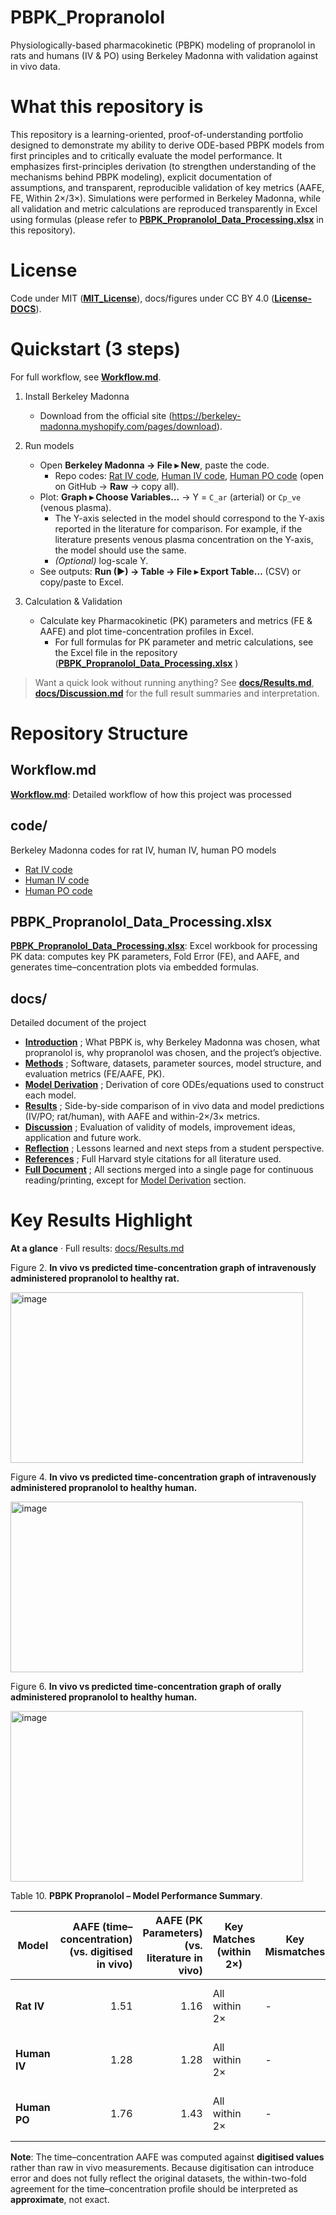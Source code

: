 # PBPK_Propranolol
Physiologically-based pharmacokinetic (PBPK) modeling of propranolol in rats and humans (IV & PO) using Berkeley Madonna with validation against in vivo data.

# What this repository is
This repository is a learning-oriented, proof-of-understanding portfolio designed to demonstrate my ability to derive ODE-based PBPK models from first principles and to critically evaluate the model performance.
It emphasizes first-principles derivation (to strengthen understanding of the mechanisms behind PBPK modeling), explicit documentation of assumptions, and transparent, reproducible validation of key metrics (AAFE, FE, Within 2×/3×). Simulations were performed in Berkeley Madonna, while all validation and metric calculations are reproduced transparently in Excel using formulas (please refer to **[PBPK_Propranolol_Data_Processing.xlsx](PBPK_Propranolol_Data_Processing.xlsx)** in this repository).


# License
Code under MIT (**[MIT_License](/License/MIT_License)**), docs/figures under CC BY 4.0 (**[License-DOCS](/License/License-DOCS)**).


# Quickstart (3 steps)
For full workflow, see **[Workflow.md](Workflow.md)**. 

1) Install Berkeley Madonna  
   - Download from the official site (https://berkeley-madonna.myshopify.com/pages/download).

2) Run models  
   - Open **Berkeley Madonna → File ▸ New**, paste the code.  
     - Repo codes: [Rat IV code](https://github.com/kimsjjkjn/PBPK_Propranolol/blob/main/code/Rat%20IV%20code), [Human IV code](https://github.com/kimsjjkjn/PBPK_Propranolol/blob/main/code/Human%20IV%20code), [Human PO code](https://github.com/kimsjjkjn/PBPK_Propranolol/blob/main/code/Human%20PO%20code) (open on GitHub → **Raw** → copy all).  
   - Plot: **Graph ▸ Choose Variables…** → Y = `C_ar` (arterial) or `Cp_ve` (venous plasma).
     - The Y-axis selected in the model should correspond to the Y-axis reported in the literature for comparison. For example, if the literature presents venous plasma concentration on the Y-axis, the model should use the same.  
     - *(Optional)* log-scale Y.
   - See outputs: **Run (▶) → Table → File ▸ Export Table…** (CSV) or copy/paste to Excel.

3) Calculation & Validation
   - Calculate key Pharmacokinetic (PK) parameters and metrics (FE & AAFE) and plot time-concentration profiles in Excel.
     - For full formulas for PK parameter and metric calculations, see the Excel file in the repository (**[PBPK_Propranolol_Data_Processing.xlsx](PBPK_Propranolol_Data_Processing.xlsx)** )    

> Want a quick look without running anything? See **[docs/Results.md](docs/Results.md)**, **[docs/Discussion.md](docs/Discussion.md)** for the full result summaries and interpretation.


# Repository Structure
## Workflow.md
**[Workflow.md](Workflow.md)**: Detailed workflow of how this project was processed

## code/ 
Berkeley Madonna codes for rat IV, human IV, human PO models
- [Rat IV code](https://github.com/kimsjjkjn/PBPK_Propranolol/blob/main/code/Rat%20IV%20code)
- [Human IV code](https://github.com/kimsjjkjn/PBPK_Propranolol/blob/main/code/Human%20IV%20code)
- [Human PO code](https://github.com/kimsjjkjn/PBPK_Propranolol/blob/main/code/Human%20PO%20code)

## PBPK_Propranolol_Data_Processing.xlsx 
**[PBPK_Propranolol_Data_Processing.xlsx](PBPK_Propranolol_Data_Processing.xlsx)**: Excel workbook for processing PK data: computes key PK parameters, Fold Error (FE), and AAFE, and generates time–concentration plots via embedded formulas.

## docs/ 
Detailed document of the project
- **[Introduction](docs/Introduction.md)** ; What PBPK is, why Berkeley Madonna was chosen, what propranolol is, why propranolol was chosen, and the project’s objective.
- **[Methods](docs/Methods.md)** ; Software, datasets, parameter sources, model structure, and evaluation metrics (FE/AAFE, PK).
- **[Model Derivation](docs/Model_Derivation.md)** ; Derivation of core ODEs/equations used to construct each model.
- **[Results](docs/Results.md)** ; Side-by-side comparison of in vivo data and model predictions (IV/PO; rat/human), with AAFE and within-2×/3× metrics.
- **[Discussion](docs/Discussion.md)** ; Evaluation of validity of models, improvement ideas, application and future work.
- **[Reflection](docs/Reflection.md)** ; Lessons learned and next steps from a student perspective.
- **[References](docs/References.md)** ; Full Harvard style citations for all literature used.
- **[Full Document](docs/Full_Document.md)** ; All sections merged into a single page for continuous reading/printing, except for [Model Derivation](docs/Model_Derivation.md) section.

# Key Results Highlight
**At a glance** · Full results: [docs/Results.md](docs/Results.md)

Figure 2. **In vivo vs predicted time-concentration graph of intravenously administered propranolol to healthy rat.**

<img width="468" height="273" alt="image" src="https://github.com/user-attachments/assets/a00ee682-a03b-4217-a0af-4c3cdd854fb2" />

Figure 4. **In vivo vs predicted time-concentration graph of intravenously administered propranolol to healthy human.**

<img width="468" height="273" alt="image" src="https://github.com/user-attachments/assets/9c75ad7b-738e-4f56-b302-1f41b00846a5" />

Figure 6. **In vivo vs predicted time-concentration graph of orally administered propranolol to healthy human.**

  <img width="468" height="273" alt="image" src="https://github.com/user-attachments/assets/bab10706-535e-49ca-ae34-879d73117815" />

Table 10. **PBPK Propranolol – Model Performance Summary**.

| Model        |        AAFE (time–concentration) (vs. digitised in vivo) |                          AAFE (PK Parameters) (vs. literature in vivo) | Key Matches (within 2×)       | Key Mismatches                                                           | Overall Conclusion                                                                                           |
| ------------ | -----------------------: | --------------------------------------------: | ----------------------------- | ------------------------------------------------------------------------ | ------------------------------------------------------------------------------------------------------------ |
| **Rat IV**   |                      1.51 |                1.16 | All within 2× | -                                            | Good agreement with in vivo data.                                |
| **Human IV** | 1.28 | 1.28 | All within 2×             | - | Good agreement with in vivo data.           |
| **Human PO** |                     1.76 |         1.43 | All within 2×        | -    |Good agreement with in vivo data.   |

**Note**: The time–concentration AAFE was computed against **digitised values** rather than raw in vivo measurements. Because digitisation can introduce error and does not fully reflect the original datasets, the within-two-fold agreement for the time–concentration profile should be interpreted as **approximate**, not exact.
